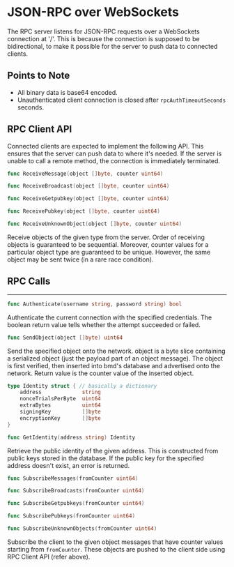 # JSON-RPC over WebSockets

The RPC server listens for JSON-RPC requests over a WebSockets connection at '/'.
This is because the connection is supposed to be bidirectional, to make it
possible for the server to push data to connected clients.

## Points to Note
- All binary data is base64 encoded.
- Unauthenticated client connection is closed after `rpcAuthTimeoutSeconds`
seconds.


## RPC Client API

Connected clients are expected to implement the following API. This ensures that
the server can push data to where it's needed. If the server is unable to call
a remote method, the connection is immediately terminated.

```go
func ReceiveMessage(object []byte, counter uint64)
```
```go
func ReceiveBroadcast(object []byte, counter uint64)
```
```go
func ReceiveGetpubkey(object []byte, counter uint64)
```
```go
func ReceivePubkey(object []byte, counter uint64)
```
```go
func ReceiveUnknownObject(object []byte, counter uint64)
```
Receive objects of the given type from the server. Order of receiving objects
is guaranteed to be sequential. Moreover, counter values for a particular object
type are guaranteed to be unique. However, the same object may be sent twice
(in a rare race condition).

## RPC Calls
-----------

```go
func Authenticate(username string, password string) bool
```
Authenticate the current connection with the specified credentials. The boolean
return value tells whether the attempt succeeded or failed.

```go
func SendObject(object []byte) uint64
```
Send the specified object onto the network. object is a byte slice containing
a serialized object (just the payload part of an object message). The object is
first verified, then inserted into bmd's database and advertised onto the
network. Return value is the counter value of the inserted object.

```go
type Identity struct { // basically a dictionary
	address             string
	nonceTrialsPerByte  uint64
	extraBytes          uint64
	signingKey          []byte
	encryptionKey       []byte
}

func GetIdentity(address string) Identity
```
Retrieve the public identity of the given address. This is constructed from
public keys stored in the database. If the public key for the specified address
doesn't exist, an error is returned.

```go
func SubscribeMessages(fromCounter uint64)
```
```go
func SubscribeBroadcasts(fromCounter uint64)
```
```go
func SubscribeGetpubkeys(fromCounter uint64)
```
```go
func SubscribePubkeys(fromCounter uint64)
```
```go
func SubscribeUnknownObjects(fromCounter uint64)
```

Subscribe the client to the given object messages that have counter values
starting from `fromCounter`. These objects are pushed to the client side using
RPC Client API (refer above).